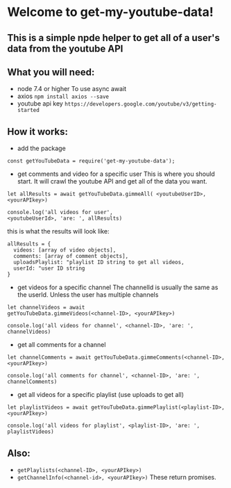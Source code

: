 # Welcome to get-my-youtube-data!
## This is a simple npde helper to get all of a user's data from the youtube API

## What you will need:
* node 7.4 or higher
  To use async await
* axios
```npm install axios --save```
* youtube api key
```https://developers.google.com/youtube/v3/getting-started```

## How it works:
* add the package
```
const getYouTubeData = require('get-my-youtube-data');
```
* get comments and video for a specific user
This is where you should start. It will crawl the youtube API and get all of the data you want.
```
let allResults = await getYouTubeData.gimmeAll( <youtubeUserID>, <yourAPIkey>)

console.log('all videos for user', 
<youtubeUserId>, 'are: ', allResults)
```
this is what the results will look like:
```
allResults = {
  videos: [array of video objects],
  comments: [array of comment objects],
  uploadsPlaylist: "playlist ID string to get all videos,
  userId: "user ID string
}
```
* get videos for a specific channel
The channelId is usually the same as the userId. Unless the user has multiple channels
```
let channelVideos = await 
getYouTubeData.gimmeVideos(<channel-ID>, <yourAPIkey>)

console.log('all videos for channel', <channel-ID>, 'are: ', channelVideos)
```
* get all comments for a channel
```
let channelComments = await getYouTubeData.gimmeComments(<channel-ID>, <yourAPIkey>)

console.log('all comments for channel', <channel-ID>, 'are: ', channelComments)
```
* get all videos for a specific playlist (use uploads to get all)
```
let playlistVideos = await getYouTubeData.gimmePlaylist(<playlist-ID>, <yourAPIkey>)

console.log('all videos for playlist', <playlist-ID>, 'are: ', playlistVideos)
```
## Also:
* ```getPlaylists(<channel-ID>, <yourAPIkey>)```
* ```getChannelInfo(<channel-id>, <yourAPIkey>)```
These return promises.